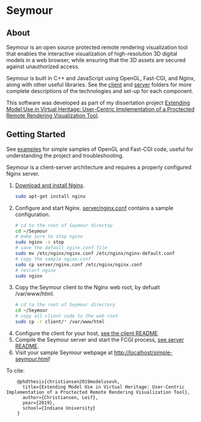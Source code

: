 # Seymour

## About

Seymour is an open source protected remote rendering visualization tool that enables the interactive visualization of high-resolution 3D digital models in a web browser, while ensuring that the 3D assets are secured against unauthorized access. 

Seymour is built in C++ and JavaScript using OpenGL, Fast-CGI, and Nginx, along with other useful libraries. See the [client](./client) and [server](./server) folders for more complete descriptions of the technologies and set-up for each component.

This software was developed as part of my dissertation project [Extending Model Use in Virtual Heritage: User-Centric Implementation of a Proctected Remote Rendering Visualization Tool](./Christiansen-2019-ModelUseVH.pdf).

## Getting Started

See [examples](./examples) for simple samples of OpenGL and Fast-CGI code, useful for understanding the project and troubleshooting.

Seymour is a client-server architecture and requires a properly configured Nginx server.
1. [Download and install Nginx](http://nginx.org/en/docs/install.html).
    ```sh
    sudo apt-get install nginx
    ```
1. Configure and start Nginx. [server/nginx.conf](./server/nginx.conf) contains a sample configuration.
    ```sh
    # cd to the root of Seymour directoy
    cd ~/Seymour
    # make sure to stop nginx
    sudo nginx -s stop
    # save the default nginx.conf file
    sudo mv /etc/nginx/nginx.conf /etc/nginx/nginx-default.conf
    # copy the sample nginx.conf
    sudo cp server/nginx.conf /etc/nginx/nginx.conf
    # restart nginx
    sudo nginx
    ```
1. Copy the Seymour client to the Nginx web root, by defualt /var/www/html.
    ```sh
    # cd to the root of Seymour directory
    cd ~/Seymour
    # copy all client code to the web root
    sudo cp -r client/* /var/www/html
    ```
1. Configure the client for your host, [see the client README](./client/README.md).
1. Compile the Seymour server and start the FCGI process, [see server README](./server/README.md#backend---compilation-and-running).
1. Visit your sample Seymour webpage at [http://localhost/simple-seymour.html](http://localhost/simple-seymour.html)!

To cite:

        @phdthesis{christiansen2019modelusevh,
          title={Extending Model Use in Virtual Heritage: User-Centric Implementation of a Proctected Remote Rendering Visualization Tool},
          author={Christiansen, Leif},
          year={2019},
          school={Indiana University}
        }
